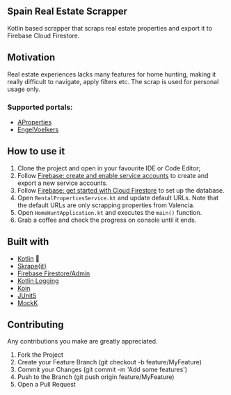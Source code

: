 ## Spain Real Estate Scrapper
Kotlin based scrapper that scraps real estate properties and export it to Firebase Cloud Firestore.

## Motivation
Real estate experiences lacks many features for home hunting, making it really difficult to navigate, apply filters etc. The scrap is used for personal usage only.

### Supported portals:
- [AProperties](https://www.aproperties.es/)
- [EngelVoelkers](https://www.engelvoelkers.com/)

## How to use it
1. Clone the project and open in your favourite IDE or Code Editor;
2. Follow [Firebase: create and enable service accounts](https://cloud.google.com/compute/docs/access/create-enable-service-accounts-for-instances) to create and export a new service accounts.
3. Follow [Firebase: get started with Cloud Firestore](https://firebase.google.com/docs/firestore/quickstart) to set up the database. 
4. Open `RentalPropertiesService.kt` and update default URLs. Note that the default URLs are only scrapping properties from Valencia.
5. Open `HomeHuntApplication.kt` and executes the `main()` function.
6. Grab a coffee and check the progress on console until it ends.

## Built with
- [Kotlin](https://kotlinlang.org/) :rocket:
- [Skrape{it}](https://github.com/skrapeit/skrape.it)
- [Firebase Firestore/Admin](https://firebase.google.com/docs/firestore)
- [Kotlin Logging](https://github.com/MicroUtils/kotlin-logging)
- [Koin](https://github.com/InsertKoinIO/koin)
- [JUnit5](https://junit.org/junit5/docs/current/user-guide/)
- [MockK](https://mockk.io/)

## Contributing
Any contributions you make are greatly appreciated.

1. Fork the Project
2. Create your Feature Branch (git checkout -b feature/MyFeature)
3. Commit your Changes (git commit -m 'Add some features')
4. Push to the Branch (git push origin feature/MyFeature)
5. Open a Pull Request
